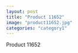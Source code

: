 ```yaml
---
layout: post
title: "Product 11652"
image: "product11652.jpg"
categories: "category1"
---
```

Product 11652

